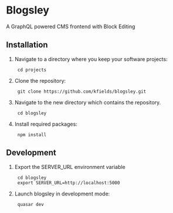 # Blogsley

A GraphQL powered CMS frontend with Block Editing

## Installation

1. Navigate to a directory where you keep your software projects:

        cd projects

2. Clone the repository:

        git clone https://github.com/kfields/blogsley.git
        
3. Navigate to the new directory which contains the repository.

        cd blogsley

        
6. Install required packages:

        npm install


## Development

1. Export the SERVER_URL environment variable

        cd blogsley
        export SERVER_URL=http://localhost:5000
        
2. Launch blogsley in development mode:

        quasar dev
        
